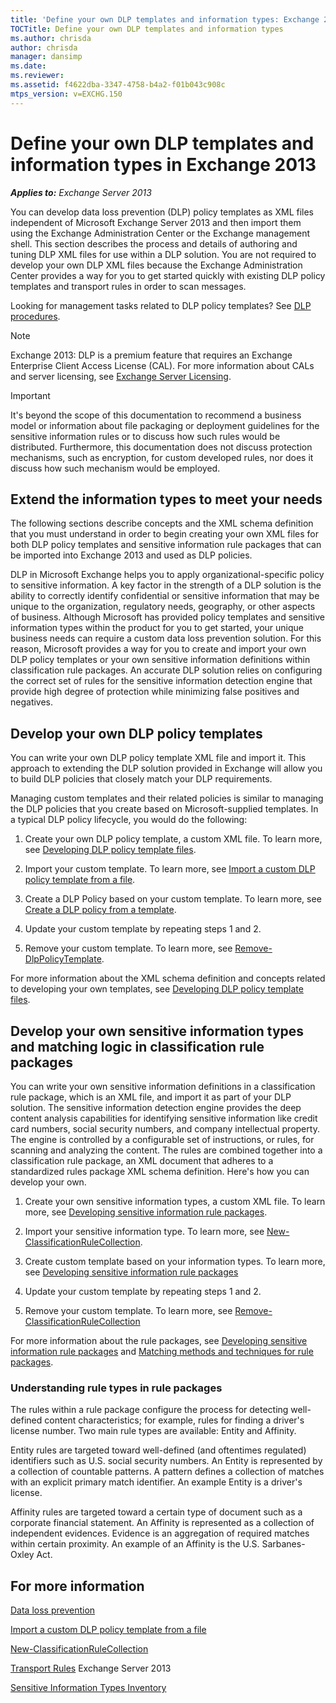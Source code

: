 ```yaml
---
title: 'Define your own DLP templates and information types: Exchange 2013 Help'
TOCTitle: Define your own DLP templates and information types
ms.author: chrisda
author: chrisda
manager: dansimp
ms.date: 
ms.reviewer: 
ms.assetid: f4622dba-3347-4758-b4a2-f01b043c908c
mtps_version: v=EXCHG.150
---
```


# Define your own DLP templates and information types in Exchange 2013

_**Applies to:** Exchange Server 2013_

You can develop data loss prevention (DLP) policy templates as XML files independent of Microsoft Exchange Server 2013 and then import them using the Exchange Administration Center or the Exchange management shell. This section describes the process and details of authoring and tuning DLP XML files for use within a DLP solution. You are not required to develop your own DLP XML files because the Exchange Administration Center provides a way for you to get started quickly with existing DLP policy templates and transport rules in order to scan messages.

Looking for management tasks related to DLP policy templates? See [DLP procedures](dlp-procedures-exchange-2013-help.md).

> [!NOTE]
> Exchange 2013: DLP is a premium feature that requires an Exchange Enterprise Client Access License (CAL). For more information about CALs and server licensing, see [Exchange Server Licensing](https://go.microsoft.com/fwlink/p/?linkid=237292).

> [!IMPORTANT]
> It's beyond the scope of this documentation to recommend a business model or information about file packaging or deployment guidelines for the sensitive information rules or to discuss how such rules would be distributed. Furthermore, this documentation does not discuss protection mechanisms, such as encryption, for custom developed rules, nor does it discuss how such mechanism would be employed.

## Extend the information types to meet your needs

The following sections describe concepts and the XML schema definition that you must understand in order to begin creating your own XML files for both DLP policy templates and sensitive information rule packages that can be imported into Exchange 2013 and used as DLP policies.

DLP in Microsoft Exchange helps you to apply organizational-specific policy to sensitive information. A key factor in the strength of a DLP solution is the ability to correctly identify confidential or sensitive information that may be unique to the organization, regulatory needs, geography, or other aspects of business. Although Microsoft has provided policy templates and sensitive information types within the product for you to get started, your unique business needs can require a custom data loss prevention solution. For this reason, Microsoft provides a way for you to create and import your own DLP policy templates or your own sensitive information definitions within classification rule packages. An accurate DLP solution relies on configuring the correct set of rules for the sensitive information detection engine that provide high degree of protection while minimizing false positives and negatives.

## Develop your own DLP policy templates

You can write your own DLP policy template XML file and import it. This approach to extending the DLP solution provided in Exchange will allow you to build DLP policies that closely match your DLP requirements.

Managing custom templates and their related policies is similar to managing the DLP policies that you create based on Microsoft-supplied templates. In a typical DLP policy lifecycle, you would do the following:

1. Create your own DLP policy template, a custom XML file. To learn more, see [Developing DLP policy template files](developing-dlp-policy-template-files-exchange-2013-help.md).

2. Import your custom template. To learn more, see [Import a custom DLP policy template from a file](import-a-custom-dlp-policy-template-from-a-file-exchange-2013-help.md).

3. Create a DLP Policy based on your custom template. To learn more, see [Create a DLP policy from a template](create-dlp-policy-from-template-exchange-2013-help.md).

4. Update your custom template by repeating steps 1 and 2.

5. Remove your custom template. To learn more, see [Remove-DlpPolicyTemplate](http://technet.microsoft.com/library/b247f29c-868e-4a4e-a6ad-626715dbf2fc.aspx).

For more information about the XML schema definition and concepts related to developing your own templates, see [Developing DLP policy template files](developing-dlp-policy-template-files-exchange-2013-help.md).

## Develop your own sensitive information types and matching logic in classification rule packages

You can write your own sensitive information definitions in a classification rule package, which is an XML file, and import it as part of your DLP solution. The sensitive information detection engine provides the deep content analysis capabilities for identifying sensitive information like credit card numbers, social security numbers, and company intellectual property. The engine is controlled by a configurable set of instructions, or rules, for scanning and analyzing the content. The rules are combined together into a classification rule package, an XML document that adheres to a standardized rules package XML schema definition. Here's how you can develop your own.

1. Create your own sensitive information types, a custom XML file. To learn more, see [Developing sensitive information rule packages](developing-sensitive-information-rule-packages-exchange-2013-help.md).

2. Import your sensitive information type. To learn more, see [New-ClassificationRuleCollection](http://technet.microsoft.com/library/1e4fe132-1d80-4053-8db2-8dd6a3710fcf.aspx).

3. Create custom template based on your information types. To learn more, see [Developing sensitive information rule packages](developing-sensitive-information-rule-packages-exchange-2013-help.md)

4. Update your custom template by repeating steps 1 and 2.

5. Remove your custom template. To learn more, see [Remove-ClassificationRuleCollection](http://technet.microsoft.com/library/7e38396a-5d3d-424d-86e1-5d2f972d56a2.aspx)

For more information about the rule packages, see [Developing sensitive information rule packages](developing-sensitive-information-rule-packages-exchange-2013-help.md) and [Matching methods and techniques for rule packages](matching-methods-and-techniques-for-rule-packages-exchange-2013-help.md).

### Understanding rule types in rule packages

The rules within a rule package configure the process for detecting well-defined content characteristics; for example, rules for finding a driver's license number. Two main rule types are available: Entity and Affinity.

Entity rules are targeted toward well-defined (and oftentimes regulated) identifiers such as U.S. social security numbers. An Entity is represented by a collection of countable patterns. A pattern defines a collection of matches with an explicit primary match identifier. An example Entity is a driver's license.

Affinity rules are targeted toward a certain type of document such as a corporate financial statement. An Affinity is represented as a collection of independent evidences. Evidence is an aggregation of required matches within certain proximity. An example of an Affinity is the U.S. Sarbanes-Oxley Act.

## For more information

[Data loss prevention](data-loss-prevention-exchange-2013-help.md)

[Import a custom DLP policy template from a file](import-a-custom-dlp-policy-template-from-a-file-exchange-2013-help.md)

[New-ClassificationRuleCollection](http://technet.microsoft.com/library/1e4fe132-1d80-4053-8db2-8dd6a3710fcf.aspx)

[Transport Rules](http://technet.microsoft.com/library/c3d2031c-fb7b-4866-8ae1-32928d0138ef.aspx) Exchange Server 2013

[Sensitive Information Types Inventory](http://technet.microsoft.com/library/98b81f9c-87bb-4905-8e53-04621c3ae74d.aspx)
